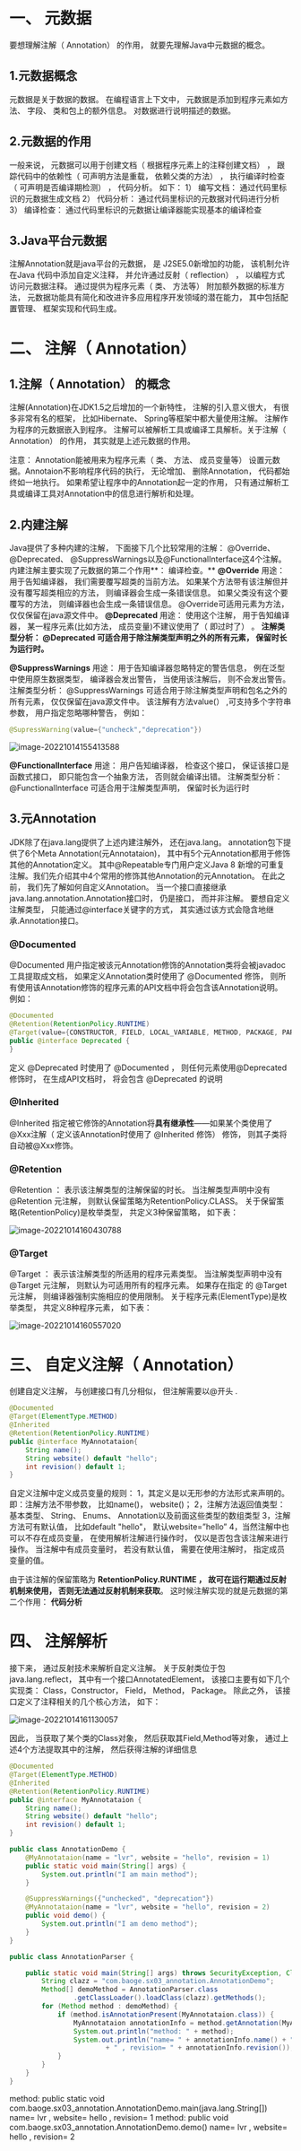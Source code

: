 # 一、 元数据

要想理解注解（ Annotation） 的作用， 就要先理解Java中元数据的概念。

## 1.元数据概念

元数据是关于数据的数据。 在编程语言上下文中， 元数据是添加到程序元素如方法、 字段、 类和包上的额外信息。 对数据进行说明描述的数据。

## 2.元数据的作用

一般来说， 元数据可以用于创建文档（ 根据程序元素上的注释创建文档） ， 跟踪代码中的依赖性（ 可声明方法是重载， 依赖父类的方法） ， 执行编译时检查（ 可声明是否编译期检测） ， 代码分析。
如下：
1） 编写文档： 通过代码里标识的元数据生成文档
2） 代码分析： 通过代码里标识的元数据对代码进行分析
3） 编译检查： 通过代码里标识的元数据让编译器能实现基本的编译检查

## 3.Java平台元数据

注解Annotation就是java平台的元数据， 是 J2SE5.0新增加的功能， 该机制允许在Java 代码中添加自定义注释， 并允许通过反射（ reflection） ， 以编程方式访问元数据注释。 通过提供为程序元素（ 类、 方法等） 附加额外数据的标准方法， 元数据功能具有简化和改进许多应用程序开发领域的潜在能力， 其中包括配置管理、 框架实现和代码生成。  





# 二、 注解（ Annotation）

## 1.注解（ Annotation） 的概念

注解(Annotation)在JDK1.5之后增加的一个新特性， 注解的引入意义很大， 有很多非常有名的框架， 比如Hibernate、 Spring等框架中都大量使用注解。 注解作为程序的元数据嵌入到程序。 注解可以被解析工具或编译工具解析。关于注解（ Annotation） 的作用， 其实就是上述元数据的作用。

注意： Annotation能被用来为程序元素（ 类、 方法、 成员变量等） 设置元数据。Annotaion不影响程序代码的执行， 无论增加、 删除Annotation， 代码都始终如一地执行。 如果希望让程序中的Annotation起一定的作用， 只有通过解析工具或编译工具对Annotation中的信息进行解析和处理。

## 2.内建注解

Java提供了多种内建的注解， 下面接下几个比较常用的注解： @Override、@Deprecated、 @SuppressWarnings以及@FunctionalInterface这4个注解。 内建注解主要实现了元数据的第二个作用**： 编译检查。**
**@Override**
用途： 用于告知编译器， 我们需要覆写超类的当前方法。 如果某个方法带有该注解但并没有覆写超类相应的方法， 则编译器会生成一条错误信息。 如果父类没有这个要覆写的方法， 则编译器也会生成一条错误信息。
@Override可适用元素为方法， 仅仅保留在java源文件中。
**@Deprecated**
用途： 使用这个注解， 用于告知编译器， 某一程序元素(比如方法， 成员变量)不建议使用了（ 即过时了） 。
**注解类型分析： @Deprecated 可适合用于除注解类型声明之外的所有元素， 保留时长为运行时。**    

**@SuppressWarnings**
用途： 用于告知编译器忽略特定的警告信息， 例在泛型中使用原生数据类型， 编译器会发出警告， 当使用该注解后， 则不会发出警告。
注解类型分析： @SuppressWarnings 可适合用于除注解类型声明和包名之外的所有元素， 仅仅保留在java源文件中。
该注解有方法value(） ,可支持多个字符串参数， 用户指定忽略哪种警告， 例如：  

```java
@SupressWarning(value={"uncheck","deprecation"})
```

![image-20221014155413588](%E6%B3%A8%E8%A7%A3.assets/image-20221014155413588-16657340548531.png)



**@FunctionalInterface**
用途： 用户告知编译器， 检查这个接口， 保证该接口是函数式接口， 即只能包含一个抽象方法， 否则就会编译出错。
注解类型分析： @FunctionalInterface 可适合用于注解类型声明， 保留时长为运行时  



## 3.元Annotation  

JDK除了在java.lang提供了上述内建注解外， 还在java.lang。 annotation包下提供了6个Meta Annotation(元Annotataion)， 其中有5个元Annotation都用于修饰其他的Annotation定义。 其中@Repeatable专门用户定义Java 8 新增的可重复注解。我们先介绍其中4个常用的修饰其他Annotation的元Annotation。 在此之前， 我们先了解如何自定义Annotation。
当一个接口直接继承java.lang.annotation.Annotation接口时， 仍是接口， 而并非注解。 要想自定义注解类型， 只能通过@interface关键字的方式， 其实通过该方式会隐含地继承.Annotation接口。

### **@Documented**

@Documented 用户指定被该元Annotation修饰的Annotation类将会被javadoc工具提取成文档， 如果定义Annotation类时使用了 @Documented 修饰， 则所有使用该Annotation修饰的程序元素的API文档中将会包含该Annotation说明。
例如：  

```java
@Documented
@Retention(RetentionPolicy.RUNTIME)
@Target(value={CONSTRUCTOR, FIELD, LOCAL_VARIABLE, METHOD, PACKAGE, PARAMETER, TYPE})
public @interface Deprecated {
}
```

定义 @Deprecated 时使用了 @Documented ， 则任何元素使用@Deprecated修饰时， 在生成API文档时， 将会包含 @Deprecated 的说明  

### **@Inherited**

@Inherited 指定被它修饰的Annotation将**具有继承性**——如果某个类使用了@Xxx注解（ 定义该Annotation时使用了 @Inherited 修饰） 修饰， 则其子类将自动被@Xxx修饰。

### **@Retention**

@Retention ： 表示该注解类型的注解保留的时长。 当注解类型声明中没有 @Retention 元注解， 则默认保留策略为RetentionPolicy.CLASS。 关于保留策略(RetentionPolicy)是枚举类型， 共定义3种保留策略， 如下表：  

![image-20221014160430788](%E6%B3%A8%E8%A7%A3.assets/image-20221014160430788-16657346717112.png)



### **@Target**

@Target ： 表示该注解类型的所适用的程序元素类型。 当注解类型声明中没有 @Target 元注解， 则默认为可适用所有的程序元素。 如果存在指定
的 @Target 元注解， 则编译器强制实施相应的使用限制。 关于程序元素(ElementType)是枚举类型， 共定义8种程序元素， 如下表：  

![image-20221014160557020](%E6%B3%A8%E8%A7%A3.assets/image-20221014160557020-16657347580323.png)







# 三、 自定义注解（ Annotation）  





创建自定义注解， 与创建接口有几分相似， 但注解需要以@开头  .

```java
@Documented
@Target(ElementType.METHOD)
@Inherited
@Retention(RetentionPolicy.RUNTIME)
public @interface MyAnnotataion{
	String name();
	String website() default "hello";
	int revision() default 1;
}
```

自定义注解中定义成员变量的规则：
1，其定义是以无形参的方法形式来声明的。 即：注解方法不带参数， 比如name()， website()；
2，注解方法返回值类型： 基本类型、 String、 Enums、 Annotation以及前面这些类型的数组类型
3，注解方法可有默认值， 比如default "hello"， 默认website=”hello”
4，当然注解中也可以不存在成员变量， 在使用解析注解进行操作时， 仅以是否包含该注解来进行操作。 当注解中有成员变量时， 若没有默认值， 需要在使用注解时， 指定成员变量的值。  



由于该注解的保留策略为 **RetentionPolicy.RUNTIME ， 故可在运行期通过反射机制来使用， 否则无法通过反射机制来获取**。 这时候注解实现的就是元数据的第二个作用： **代码分析**  





# 四、 注解解析

接下来， 通过反射技术来解析自定义注解。 关于反射类位于包java.lang.reflect， 其中有一个接口AnnotatedElement， 该接口主要有如下几个实现类： Class，Constructor， Field， Method， Package。 除此之外， 该接口定义了注释相关的几个核心方法， 如下： 

 ![image-20221014161130057](%E6%B3%A8%E8%A7%A3.assets/image-20221014161130057-16657350910274.png)



因此， 当获取了某个类的Class对象， 然后获取其Field,Method等对象， 通过上述4个方法提取其中的注解， 然后获得注解的详细信息  



```java
@Documented
@Target(ElementType.METHOD)
@Inherited
@Retention(RetentionPolicy.RUNTIME)
public @interface MyAnnotataion {
    String name();
    String website() default "hello";
    int revision() default 1;
}
```

```java
public class AnnotationDemo {
    @MyAnnotataion(name = "lvr", website = "hello", revision = 1)
    public static void main(String[] args) {
        System.out.println("I am main method");
    }

    @SuppressWarnings({"unchecked", "deprecation"})
    @MyAnnotataion(name = "lvr", website = "hello", revision = 2)
    public void demo() {
        System.out.println("I am demo method");
    }
}
```

```java
public class AnnotationParser {

    public static void main(String[] args) throws SecurityException, ClassNotFoundException {
        String clazz = "com.baoge.sx03_annotation.AnnotationDemo";
        Method[] demoMethod = AnnotationParser.class
                .getClassLoader().loadClass(clazz).getMethods();
        for (Method method : demoMethod) {
            if (method.isAnnotationPresent(MyAnnotataion.class)) {
                MyAnnotataion annotationInfo = method.getAnnotation(MyAnnotataion.class);
                System.out.println("method: " + method);
                System.out.println("name= " + annotationInfo.name() + " , website= " + annotationInfo.website()
                        + " , revision= " + annotationInfo.revision());
            }
        }
    }
}
```

method: public static void com.baoge.sx03_annotation.AnnotationDemo.main(java.lang.String[])
name= lvr , website= hello , revision= 1
method: public void com.baoge.sx03_annotation.AnnotationDemo.demo()
name= lvr , website= hello , revision= 2



